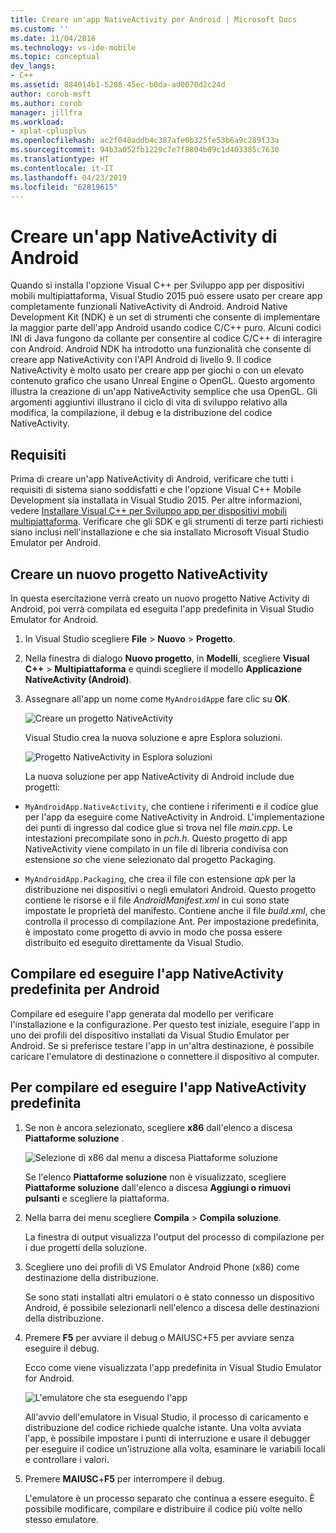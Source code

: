 ```yaml
---
title: Creare un'app NativeActivity per Android | Microsoft Docs
ms.custom: ''
ms.date: 11/04/2016
ms.technology: vs-ide-mobile
ms.topic: conceptual
dev_langs:
- C++
ms.assetid: 884014b1-5208-45ec-b0da-ad0070d2c24d
author: corob-msft
ms.author: corob
manager: jillfra
ms.workload:
- xplat-cplusplus
ms.openlocfilehash: ac2f040addb4c387afe0b325fe53b6a9c289f33a
ms.sourcegitcommit: 94b3a052fb1229c7e7f8804b09c1d403385c7630
ms.translationtype: HT
ms.contentlocale: it-IT
ms.lasthandoff: 04/23/2019
ms.locfileid: "62819615"
---
```

# <a name="create-an-android-native-activity-app"></a>Creare un'app NativeActivity di Android

Quando si installa l'opzione Visual C++ per Sviluppo app per dispositivi mobili multipiattaforma, Visual Studio 2015 può essere usato per creare app completamente funzionali NativeActivity di Android. Android Native Development Kit (NDK) è un set di strumenti che consente di implementare la maggior parte dell'app Android usando codice C/C++ puro. Alcuni codici INI di Java fungono da collante per consentire al codice C/C++ di interagire con Android. Android NDK ha introdotto una funzionalità che consente di creare app NativeActivity con l'API Android di livello 9. Il codice NativeActivity è molto usato per creare app per giochi o con un elevato contenuto grafico che usano Unreal Engine o OpenGL. Questo argomento illustra la creazione di un'app NativeActivity semplice che usa OpenGL. Gli argomenti aggiuntivi illustrano il ciclo di vita di sviluppo relativo alla modifica, la compilazione, il debug e la distribuzione del codice NativeActivity.

## <a name="requirements"></a>Requisiti

Prima di creare un'app NativeActivity di Android, verificare che tutti i requisiti di sistema siano soddisfatti e che l'opzione Visual C++ Mobile Development sia installata in Visual Studio 2015. Per altre informazioni, vedere [Installare Visual C++ per Sviluppo app per dispositivi mobili multipiattaforma](../cross-platform/install-visual-cpp-for-cross-platform-mobile-development.md). Verificare che gli SDK e gli strumenti di terze parti richiesti siano inclusi nell'installazione e che sia installato Microsoft Visual Studio Emulator per Android.

## <a name="create-a-new-native-activity-project"></a>Creare un nuovo progetto NativeActivity

In questa esercitazione verrà creato un nuovo progetto Native Activity di Android, poi verrà compilata ed eseguita l'app predefinita in Visual Studio Emulator for Android.

1. In Visual Studio scegliere **File** > **Nuovo** > **Progetto**.

2. Nella finestra di dialogo **Nuovo progetto**, in **Modelli**, scegliere **Visual C++** > **Multipiattaforma** e quindi scegliere il modello **Applicazione NativeActivity (Android)**.

3. Assegnare all'app un nome come `MyAndroidApp`e fare clic su **OK**.

    ![Creare un progetto NativeActivity](../cross-platform/media/cppmdd_newproject.PNG "CppMDD_NewProject")

    Visual Studio crea la nuova soluzione e apre Esplora soluzioni.

    ![Progetto NativeActivity in Esplora soluzioni](../cross-platform/media/cppmdd_rc_na_solutionexp.PNG "CPPMDD_RC_NA_SolutionExp")

   La nuova soluzione per app NativeActivity di Android include due progetti:

- `MyAndroidApp.NativeActivity`, che contiene i riferimenti e il codice glue per l'app da eseguire come NativeActivity in Android. L'implementazione dei punti di ingresso dal codice glue si trova nel file *main.cpp*. Le intestazioni precompilate sono in *pch.h*. Questo progetto di app NativeActivity viene compilato in un file di libreria condivisa con estensione *so* che viene selezionato dal progetto Packaging.

- `MyAndroidApp.Packaging`, che crea il file con estensione *apk* per la distribuzione nei dispositivi o negli emulatori Android. Questo progetto contiene le risorse e il file *AndroidManifest.xml* in cui sono state impostate le proprietà del manifesto. Contiene anche il file *build.xml*, che controlla il processo di compilazione Ant. Per impostazione predefinita, è impostato come progetto di avvio in modo che possa essere distribuito ed eseguito direttamente da Visual Studio.

## <a name="build-and-run-the-default-android-native-activity-app"></a>Compilare ed eseguire l'app NativeActivity predefinita per Android

Compilare ed eseguire l'app generata dal modello per verificare l'installazione e la configurazione. Per questo test iniziale, eseguire l'app in uno dei profili del dispositivo installati da Visual Studio Emulator per Android. Se si preferisce testare l'app in un'altra destinazione, è possibile caricare l'emulatore di destinazione o connettere il dispositivo al computer.

## <a name="to-build-and-run-the-default-native-activity-app"></a>Per compilare ed eseguire l'app NativeActivity predefinita

1. Se non è ancora selezionato, scegliere **x86** dall'elenco a discesa **Piattaforme soluzione** .

     ![Selezione di x86 dal menu a discesa Piattaforme soluzione](../cross-platform/media/cppmdd_rc_na_solution_x86.png "CPPMDD_RC_NA_Solution_x86")

     Se l'elenco **Piattaforme soluzione** non è visualizzato, scegliere **Piattaforme soluzione** dall'elenco a discesa **Aggiungi o rimuovi pulsanti** e scegliere la piattaforma.

2. Nella barra dei menu scegliere **Compila** > **Compila soluzione**.

     La finestra di output visualizza l'output del processo di compilazione per i due progetti della soluzione.

3. Scegliere uno dei profili di VS Emulator Android Phone (x86) come destinazione della distribuzione.

     Se sono stati installati altri emulatori o è stato connesso un dispositivo Android, è possibile selezionarli nell'elenco a discesa delle destinazioni della distribuzione.

4. Premere **F5** per avviare il debug o MAIUSC+F5 per avviare senza eseguire il debug.

     Ecco come viene visualizzata l'app predefinita in Visual Studio Emulator for Android.

     ![L'emulatore che sta eseguendo l'app](../cross-platform/media/cppmdd_emulator_running_app.PNG "CppMDD_Emulator_Running_App")

     All'avvio dell'emulatore in Visual Studio, il processo di caricamento e distribuzione del codice richiede qualche istante. Una volta avviata l'app, è possibile impostare i punti di interruzione e usare il debugger per eseguire il codice un'istruzione alla volta, esaminare le variabili locali e controllare i valori.

5. Premere **MAIUSC**+**F5** per interrompere il debug.

     L'emulatore è un processo separato che continua a essere eseguito. È possibile modificare, compilare e distribuire il codice più volte nello stesso emulatore.